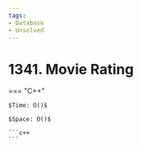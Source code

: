 ```yaml
---
tags:
- Database
- Unsolved
---
```



# 1341. Movie Rating

=== "C++"

    $Time: O()$

    $Space: O()$

    ```c++
    ```